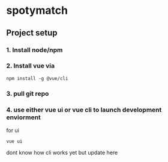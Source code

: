 # spotymatch

## Project setup
### 1. Install node/npm 
### 2. Install vue via 
```
npm install -g @vue/cli
```
### 3. pull git repo
### 4. use either vue ui or vue cli to launch development enviorment
for ui
```
vue ui
```
dont know how cli works yet but update here
